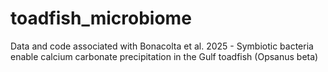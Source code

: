 # toadfish_microbiome
Data and code associated with Bonacolta et al. 2025 - Symbiotic bacteria enable calcium carbonate precipitation in the Gulf toadfish (Opsanus beta)
